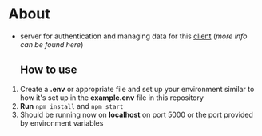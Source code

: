 # About
- server for authentication and managing data for this [client](https://github.com/DynamiteBob17/Project-Management-Client) (*more info can be found here*)

  ## How to use
1. Create a **.env** or appropriate file and set up your environment similar to how it's set up in the **example.env** file in this repository
2. **Run** `npm install` and `npm start`
3. Should be running now on **localhost** on port 5000 or the port provided by environment variables

